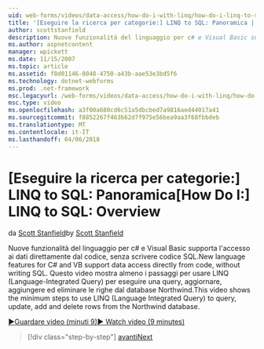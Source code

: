 ```yaml
---
uid: web-forms/videos/data-access/how-do-i-with-linq/how-do-i-linq-to-sql-overview
title: '[Eseguire la ricerca per categorie:] LINQ to SQL: Panoramica | Documenti Microsoft'
author: scottstanfield
description: Nuove funzionalità del linguaggio per c# e Visual Basic supporta l'accesso ai dati direttamente dal codice, senza scrivere codice SQL. In questo video mostra almeno i passaggi per l'utilizzo di LINQ (Language int....
ms.author: aspnetcontent
manager: wpickett
ms.date: 11/15/2007
ms.topic: article
ms.assetid: f8d01146-8048-4750-a43b-aae53e3bd5f6
ms.technology: dotnet-webforms
ms.prod: .net-framework
msc.legacyurl: /web-forms/videos/data-access/how-do-i-with-linq/how-do-i-linq-to-sql-overview
msc.type: video
ms.openlocfilehash: a3f00a680cd6c51a5dbcbed7a9816aed44017a41
ms.sourcegitcommit: f8852267f463b62d7f975e56bea9aa3f68fbbdeb
ms.translationtype: MT
ms.contentlocale: it-IT
ms.lasthandoff: 04/06/2018
---
```

<a name="how-do-i-linq-to-sql-overview"></a><span data-ttu-id="17f14-104">[Eseguire la ricerca per categorie:] LINQ to SQL: Panoramica</span><span class="sxs-lookup"><span data-stu-id="17f14-104">[How Do I:] LINQ to SQL: Overview</span></span>
====================
<span data-ttu-id="17f14-105">da [Scott Stanfield](https://github.com/scottstanfield)</span><span class="sxs-lookup"><span data-stu-id="17f14-105">by [Scott Stanfield](https://github.com/scottstanfield)</span></span>

<span data-ttu-id="17f14-106">Nuove funzionalità del linguaggio per c# e Visual Basic supporta l'accesso ai dati direttamente dal codice, senza scrivere codice SQL.</span><span class="sxs-lookup"><span data-stu-id="17f14-106">New language features for C# and VB support data access directly from code, without writing SQL.</span></span> <span data-ttu-id="17f14-107">Questo video mostra almeno i passaggi per usare LINQ (Language-Integrated Query) per eseguire una query, aggiornare, aggiungere ed eliminare le righe dal database Northwind.</span><span class="sxs-lookup"><span data-stu-id="17f14-107">This video shows the minimum steps to use LINQ (Language Integrated Query) to query, update, add and delete rows from the Northwind database.</span></span>

[<span data-ttu-id="17f14-108">&#9654;Guardare video (minuti 9)</span><span class="sxs-lookup"><span data-stu-id="17f14-108">&#9654; Watch video (9 minutes)</span></span>](https://channel9.msdn.com/Blogs/ASP-NET-Site-Videos/how-do-i-linq-to-sql-overview)

> [!div class="step-by-step"]
> [<span data-ttu-id="17f14-109">avanti</span><span class="sxs-lookup"><span data-stu-id="17f14-109">Next</span></span>](how-do-i-linq-to-sql-data-model.md)
